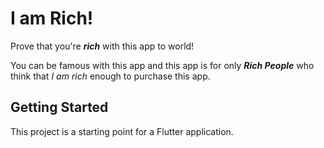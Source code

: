 # I am Rich!

Prove that you're ***rich*** with this app to world!

You can be famous with this app and this app is for only ***Rich People*** who think that *I am rich* enough to purchase this app.

## Getting Started

This project is a starting point for a Flutter application.

